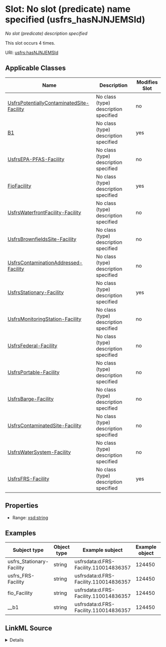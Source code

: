 

# Slot: No slot (predicate) name specified (usfrs_hasNJNJEMSId)


_No slot (predicate) description specified_






This slot occurs 4 times.


URI: [usfrs:hasNJNJEMSId](http://sawgraph.spatialai.org/v1/us-frs#hasNJNJEMSId)



<!-- no inheritance hierarchy -->





## Applicable Classes

| Name | Description | Modifies Slot |
| --- | --- | --- |
| [UsfrsPotentiallyContaminatedSite-Facility](../classes/UsfrsPotentiallyContaminatedSite-Facility.md) | No class (type) description specified |  no  |
| [B1](../classes/B1.md) | No class (type) description specified |  yes  |
| [UsfrsEPA-PFAS-Facility](../classes/UsfrsEPA-PFAS-Facility.md) | No class (type) description specified |  no  |
| [FioFacility](../classes/FioFacility.md) | No class (type) description specified |  yes  |
| [UsfrsWaterfrontFacility-Facility](../classes/UsfrsWaterfrontFacility-Facility.md) | No class (type) description specified |  no  |
| [UsfrsBrownfieldsSite-Facility](../classes/UsfrsBrownfieldsSite-Facility.md) | No class (type) description specified |  no  |
| [UsfrsContaminationAddressed-Facility](../classes/UsfrsContaminationAddressed-Facility.md) | No class (type) description specified |  no  |
| [UsfrsStationary-Facility](../classes/UsfrsStationary-Facility.md) | No class (type) description specified |  yes  |
| [UsfrsMonitoringStation-Facility](../classes/UsfrsMonitoringStation-Facility.md) | No class (type) description specified |  no  |
| [UsfrsFederal-Facility](../classes/UsfrsFederal-Facility.md) | No class (type) description specified |  no  |
| [UsfrsPortable-Facility](../classes/UsfrsPortable-Facility.md) | No class (type) description specified |  no  |
| [UsfrsBarge-Facility](../classes/UsfrsBarge-Facility.md) | No class (type) description specified |  no  |
| [UsfrsContaminatedSite-Facility](../classes/UsfrsContaminatedSite-Facility.md) | No class (type) description specified |  no  |
| [UsfrsWaterSystem-Facility](../classes/UsfrsWaterSystem-Facility.md) | No class (type) description specified |  no  |
| [UsfrsFRS-Facility](../classes/UsfrsFRS-Facility.md) | No class (type) description specified |  yes  |







## Properties

* Range: [xsd:string](http://www.w3.org/2001/XMLSchema#string)






## Examples

| Subject type | Object type | Example subject | Example object | Occurrences |
| --- | --- | --- | --- | --- |
| usfrs_Stationary-Facility | string | usfrsdata:d.FRS-Facility.110014836357 | 124450 | 3 |
| usfrs_FRS-Facility | string | usfrsdata:d.FRS-Facility.110014836357 | 124450 | 4 |
| fio_Facility | string | usfrsdata:d.FRS-Facility.110014836357 | 124450 | 4 |
| __b1 | string | usfrsdata:d.FRS-Facility.110014836357 | 124450 | 4 |




## LinkML Source

<details>

```yaml
name: usfrs_hasNJNJEMSId
annotations:
  count:
    tag: count
    value: 4
description: No slot (predicate) description specified
title: No slot (predicate) name specified
examples:
- object:
    example_object: '124450'
    example_object_type: string
    example_predicate: usfrs:hasNJNJEMSId
    example_subject: usfrsdata:d.FRS-Facility.110014836357
    example_subject_type: usfrs_Stationary-Facility
- object:
    example_object: '124450'
    example_object_type: string
    example_predicate: usfrs:hasNJNJEMSId
    example_subject: usfrsdata:d.FRS-Facility.110014836357
    example_subject_type: usfrs_FRS-Facility
- object:
    example_object: '124450'
    example_object_type: string
    example_predicate: usfrs:hasNJNJEMSId
    example_subject: usfrsdata:d.FRS-Facility.110014836357
    example_subject_type: fio_Facility
- object:
    example_object: '124450'
    example_object_type: string
    example_predicate: usfrs:hasNJNJEMSId
    example_subject: usfrsdata:d.FRS-Facility.110014836357
    example_subject_type: __b1
from_schema: fio-kg
rank: 1000
slot_uri: usfrs:hasNJNJEMSId
alias: usfrs_hasNJNJEMSId
domain_of:
- __b1
- fio_Facility
- usfrs_FRS-Facility
- usfrs_Stationary-Facility
range: string

```
</details>